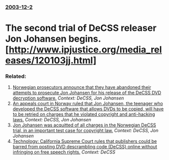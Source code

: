 ### [2003-12-2](/news/2003/12/2/index.md)

# The second trial of DeCSS releaser Jon Johansen begins. [http://www.ipjustice.org/media_releases/120103jj.html]




### Related:

1. [ Norwegian prosecutors announce that they have abandoned their attempts to prosecute Jon Johansen for his release of the DeCSS DVD decryption software.](/news/2004/01/5/norwegian-prosecutors-announce-that-they-have-abandoned-their-attempts-to-prosecute-jon-johansen-for-his-release-of-the-decss-dvd-decryptio.md) _Context: DeCSS, Jon Johansen_
2. [ An appeals court in Norway ruled that Jon Johansen, the teenager who developed the DeCSS software that allows DVDs to be copied, will have to be retried on charges that he violated copyright and anti-hacking laws.](/news/2003/03/5/an-appeals-court-in-norway-ruled-that-jon-johansen-the-teenager-who-developed-the-decss-software-that-allows-dvds-to-be-copied-will-have.md) _Context: DeCSS, Jon Johansen_
3. [ Jon Johansen was acquitted of all charges in the Norwegian DeCSS trial, in an important test case for copyright law.](/news/2003/01/7/jon-johansen-was-acquitted-of-all-charges-in-the-norwegian-decss-trial-in-an-important-test-case-for-copyright-law.md) _Context: DeCSS, Jon Johansen_
4. [ Technology: California Supreme Court rules that publishers could be barred from posting DVD descrambling code (DeCSS) online without infringing on free speech rights.](/news/2003/08/26/technology-california-supreme-court-rules-that-publishers-could-be-barred-from-posting-dvd-descrambling-code-decss-online-without-infrin.md) _Context: DeCSS_
